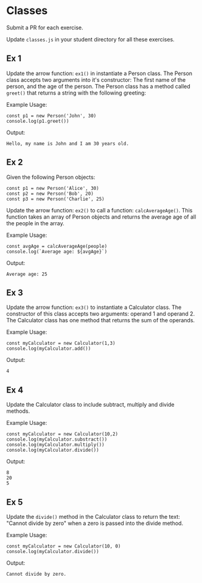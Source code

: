 # Classes
Submit a PR for each exercise.

Update `classes.js` in your student directory for all these exercises.

## Ex 1
Update the arrow function: `ex1()` in instantiate a Person class.  The Person class accepts two arguments into it's constructor: The first name of the person, and the age of the person.  The Person class has a method called `greet()` that returns a string with the following greeting:

Example Usage:
```
const p1 = new Person('John', 30)
console.log(p1.greet())
```

Output:
```
Hello, my name is John and I am 30 years old.
```

## Ex 2
Given the following Person objects:

```
const p1 = new Person('Alice', 30)
const p2 = new Person('Bob', 20)
const p3 = new Person('Charlie', 25)
```

Update the arrow function: `ex2()` to call a function: `calcAverageAge()`.  This function takes an array of Person objects and returns the average age of all the people in the array.

Example Usage:
```
const avgAge = calcAverageAge(people)
console.log(`Average age: ${avgAge}`)
```

Output:
```
Average age: 25
```

## Ex 3
Update the arrow function: `ex3()` to instantiate a Calculator class.  The constructor of this class accepts two arguments: operand 1 and operand 2.  The Calculator class has one method that returns the sum of the operands.

Example Usage:
```
const myCalculator = new Calculator(1,3)
console.log(myCalculator.add())
```

Output:
```
4
```

## Ex 4
Update the Calculator class to include subtract, multiply and divide methods.


Example Usage:
```
const myCalculator = new Calculator(10,2)
console.log(myCalculator.substract())
console.log(myCalculator.multiply())
console.log(myCalculator.divide())
```

Output:
```
8
20
5
```

## Ex 5
Update the `divide()` method in the Calculator class to return the text: "Cannot divide by zero" when a zero is passed into the divide method.

Example Usage:
```
const myCalculator = new Calculator(10, 0)
console.log(myCalculator.divide())
```

Output:
```
Cannot divide by zero.
```

